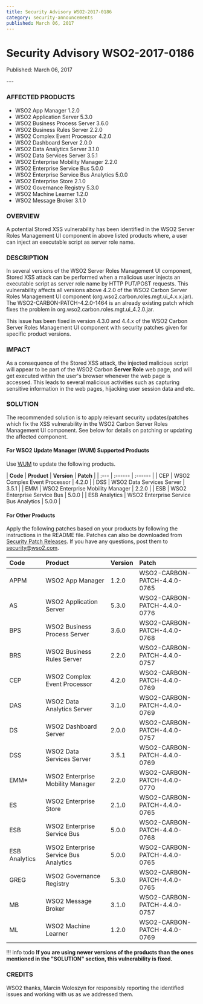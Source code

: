 ```yaml
---
title: Security Advisory WSO2-2017-0186
category: security-announcements
published: March 06, 2017
---
```


# Security Advisory WSO2-2017-0186

<p class="doc-info">Published: March 06, 2017</p>
---

### AFFECTED PRODUCTS
* WSO2 App Manager 1.2.0
* WSO2 Application Server 5.3.0
* WSO2 Business Process Server 3.6.0
* WSO2 Business Rules Server 2.2.0
* WSO2 Complex Event Processor 4.2.0
* WSO2 Dashboard Server 2.0.0
* WSO2 Data Analytics Server 3.1.0
* WSO2 Data Services Server 3.5.1
* WSO2 Enterprise Mobility Manager 2.2.0
* WSO2 Enterprise Service Bus 5.0.0
* WSO2 Enterprise Service Bus Analytics 5.0.0
* WSO2 Enterprise Store 2.1.0
* WSO2 Governance Registry 5.3.0
* WSO2 Machine Learner 1.2.0
* WSO2 Message Broker 3.1.0


### OVERVIEW
A potential Stored XSS vulnerability has been identified in the WSO2 Server Roles Management UI component in above listed products where, a user can inject an executable script as server role name.


### DESCRIPTION
In several versions of the WSO2 Server Roles Management UI component, Stored XSS attack can be performed when a malicious user injects an executable script as server role name by HTTP PUT/POST requests. This vulnerability affects all versions above 4.2.0 of the WSO2 Carbon Server Roles Management UI component (org.wso2.carbon.roles.mgt.ui_4.x.x.jar). The WSO2-CARBON-PATCH-4.2.0-1464 is an already existing patch which fixes the problem in org.wso2.carbon.roles.mgt.ui_4.2.0.jar.

This issue has been fixed in version 4.3.0 and 4.4.x of the WSO2 Carbon Server Roles Management UI component with security patches given for specific product versions.


### IMPACT
As a consequence of the Stored XSS attack, the injected malicious script will appear to be part of the WSO2 Carbon **Server Role** web page, and will get executed within the user's browser whenever the web page is accessed. This leads to several malicious activities such as capturing sensitive information in the web pages, hijacking user session data and etc.


### SOLUTION
The recommended solution is to apply relevant security updates/patches which fix the XSS vulnerability in the WSO2 Carbon Server Roles Management UI component. See below for details on patching or updating the affected component.

#### For WSO2 Update Manager (WUM) Supported Products
Use [WUM](https://wso2.com/updates/wum/) to update the following products.


| **Code** | **Product**          | **Version** | **Patch**                    |
| :--- | :------ | :------ |
| CEP | WSO2 Complex Event Processor | 4.2.0 |
| DSS | WSO2 Data Services Server | 3.5.1 |
| EMM | WSO2 Enterprise Mobility Manager | 2.2.0 |
| ESB | WSO2 Enterprise Service Bus | 5.0.0 |
| ESB Analytics | WSO2 Enterprise Service Bus Analytics | 5.0.0 |


#### For Other Products
Apply the following patches based on your products by following the instructions in the README file. Patches can also be downloaded from [Security Patch Releases](https://wso2.com/security-patch-releases/). If you have any questions, post them to <security@wso2.com>.


| Code | Product | Version | Patch | 
| :--- | :------ | :------ | :---- |
| APPM | WSO2 App Manager | 1.2.0 | WSO2-CARBON-PATCH-4.4.0-0765 |
| AS | WSO2 Application Server | 5.3.0 | WSO2-CARBON-PATCH-4.4.0-0776 |
| BPS | WSO2 Business Process Server | 3.6.0 | WSO2-CARBON-PATCH-4.4.0-0768 |
| BRS | WSO2 Business Rules Server | 2.2.0 | WSO2-CARBON-PATCH-4.4.0-0757 |
| CEP | WSO2 Complex Event Processor | 4.2.0 | WSO2-CARBON-PATCH-4.4.0-0769 |
| DAS | WSO2 Data Analytics Server | 3.1.0 | WSO2-CARBON-PATCH-4.4.0-0769 |
| DS | WSO2 Dashboard Server | 2.0.0 | WSO2-CARBON-PATCH-4.4.0-0757 |
| DSS | WSO2 Data Services Server | 3.5.1 | WSO2-CARBON-PATCH-4.4.0-0769 |
| EMM* | WSO2 Enterprise Mobility Manager | 2.2.0 | WSO2-CARBON-PATCH-4.4.0-0770 |
| ES | WSO2 Enterprise Store | 2.1.0 | WSO2-CARBON-PATCH-4.4.0-0765 |
| ESB | WSO2 Enterprise Service Bus | 5.0.0 | WSO2-CARBON-PATCH-4.4.0-0768 |
| ESB Analytics | WSO2 Enterprise Service Bus Analytics | 5.0.0 | WSO2-CARBON-PATCH-4.4.0-0765 |
| GREG | WSO2 Governance Registry | 5.3.0 | WSO2-CARBON-PATCH-4.4.0-0765 |
| MB | WSO2 Message Broker | 3.1.0 | WSO2-CARBON-PATCH-4.4.0-0757 |
| ML | WSO2 Machine Learner | 1.2.0 | WSO2-CARBON-PATCH-4.4.0-0769 | 


!!! info todo
    **If you are using newer versions of the products than the ones mentioned in the "SOLUTION" section, this vulnerability is fixed.**


### CREDITS
WSO2 thanks, Marcin Woloszyn for responsibly reporting the identified issues and working with us as we addressed them.
